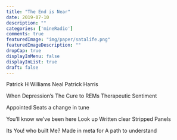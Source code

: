 ```yaml
---
title: "The End is Near"
date: 2019-07-10
description: ""
categories: ['mineRadio']
comments: true
featuredImage: "img/paper/satalife.png"
featuredImageDescription: ""
dropCap: true
displayInMenu: false
displayInList: true
draft: false
---
```

Patrick H Williams
Neal Patrick Harris

When Depression’s The Cure
to REMs Therapeutic Sentiment

Appointed Seats
a change in tune

You’ll know we’ve been here
Look up
Written clear
Stripped Panels

Its You!
who built Me?
Made in meta for
A path to understand